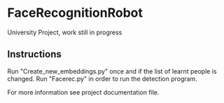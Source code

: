 # FaceRecognitionRobot 
University Project, work still in progress

## Instructions
Run "Create_new_embeddings.py" once and if the list of learnt people is changed. 
Run "Facerec.py" in order to run the detection program.

For more information see project documentation file.
